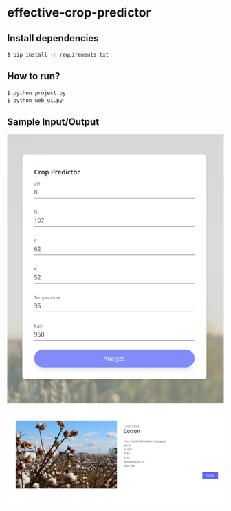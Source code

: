 # effective-crop-predictor

## Install dependencies
```bash
$ pip install -r requirements.txt
```

## How to run?
```bash
$ python project.py
$ python web_ui.py
```

## Sample Input/Output
![Input](./screenshots/Query.png)
![Output](./screenshots/Result.png)